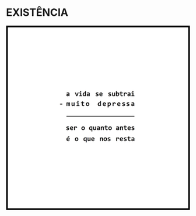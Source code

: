 # EXISTÊNCIA

![](https://github.com/DanielBrito/no-ritmo-de-algo/blob/master/PoemasVisuais/img/existencia.jpg)
